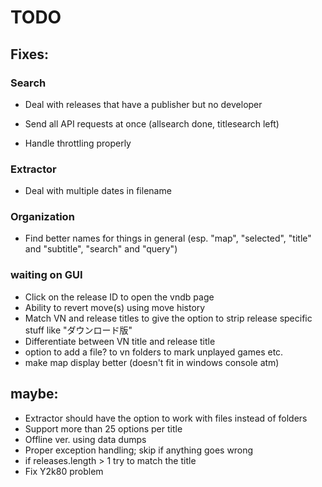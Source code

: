 # TODO

## Fixes:

### Search

- Deal with releases that have a publisher but no developer

- Send all API requests at once (allsearch done, titlesearch left)
- Handle throttling properly

### Extractor

- Deal with multiple dates in filename

### Organization

- Find better names for things in general (esp. "map", "selected", "title" and "subtitle", "search" and "query")

### waiting on GUI

- Click on the release ID to open the vndb page
- Ability to revert move(s) using move history
- Match VN and release titles to give the option to strip release specific stuff like "ダウンロード版"
- Differentiate between VN title and release title 
- option to add a file? to vn folders to mark unplayed games etc.
- make map display better (doesn't fit in windows console atm)

## maybe:

- Extractor should have the option to work with files instead of folders
- Support more than 25 options per title
- Offline ver. using data dumps
- Proper exception handling; skip if anything goes wrong
- if releases.length > 1 try to match the title
- Fix Y2k80 problem
